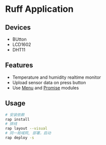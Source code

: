 # Ruff Application

## Devices

- BUtton
- LCD1602
- DHT11

## Features

- Temperature and humidity realtime monitor
- Upload sensor data on press button
- Use [Menu](https://rap.ruff.io/raps/menu) and [Promise]() modules

## Usage

```bash
# 安装依赖
rap install
# 排线
rap layout --visual
# 同一局域网, 部署，启动
rap deploy -s
```
